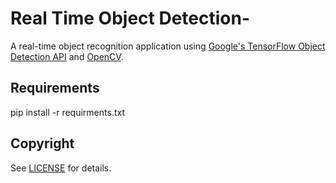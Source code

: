 # Real Time Object Detection-

A real-time object recognition application using [Google's TensorFlow Object Detection API](https://github.com/tensorflow/models/tree/master/research/object_detection) and [OpenCV](http://opencv.org/).

## Requirements
pip install -r requirments.txt


## Copyright
See [LICENSE](LICENSE) for details.



